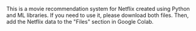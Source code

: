 This is a movie recommendation system for Netflix created using Python and ML libraries.
If you need to use it, please download both files. Then, add the Netflix data to the "Files" section in Google Colab.
